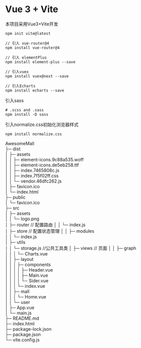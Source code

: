 # Vue 3 + Vite
本项目采用Vue3+Vite开发

```
npm init vite@latest
```

```
// 引入 vue-router@4
npm install vue-router@4
```

```
// 引入 elementPlus
npm install element-plus --save
```

```
// 引入vuex
npm install vuex@next --save
```

```
// 引入Echarts
npm install echarts --save
```

引入sass

```
# .scss and .sass
npm install -D sass
```

引入normalize.css初始化浏览器样式

```
npm install normalize.css
```

AwesomeMall                           
├─ dist                               
│  ├─ assets                          
│  │  ├─ element-icons.9c88a535.woff  
│  │  ├─ element-icons.de5eb258.ttf   
│  │  ├─ index.7465808c.js            
│  │  ├─ index.7f5f02ff.css           
│  │  └─ vendor.46dfc262.js           
│  ├─ favicon.ico                     
│  └─ index.html                      
├─ public                             
│  └─ favicon.ico                     
├─ src                                
│  ├─ assets                          
│  │  └─ logo.png                     
│  ├─ router                          // 配置路由
│  │  └─ index.js                     
│  ├─ store                           // 配置状态管理
│  │  ├─ modules                      
│  │  └─ index.js                     
│  ├─ utils                           
│  │  └─ storage.js                   //公共工具类
│  ├─ views                           // 页面
│  │  ├─ graph                        
│  │  │  └─ Charts.vue                
│  │  ├─ layout                       
│  │  │  ├─ components                
│  │  │  │  ├─ Header.vue             
│  │  │  │  ├─ Main.vue               
│  │  │  │  └─ Sider.vue              
│  │  │  └─ index.vue                 
│  │  ├─ mall                         
│  │  │  └─ Home.vue                  
│  │  └─ user                         
│  ├─ App.vue                         
│  └─ main.js                         
├─ README.md                          
├─ index.html                         
├─ package-lock.json                  
├─ package.json                       
└─ vite.config.js                     
